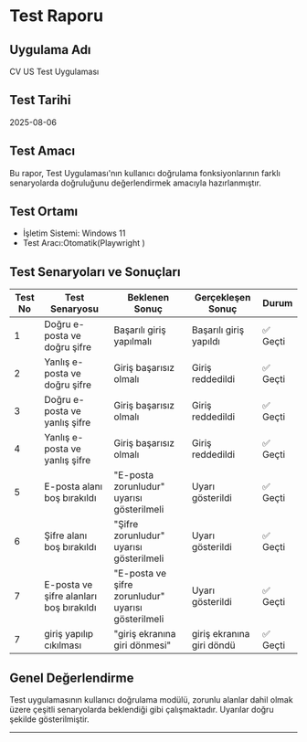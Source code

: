 # Test Raporu

## Uygulama Adı
CV US Test Uygulaması

## Test Tarihi
2025-08-06

## Test Amacı
Bu rapor, Test Uygulaması'nın kullanıcı doğrulama fonksiyonlarının farklı senaryolarda doğruluğunu değerlendirmek amacıyla hazırlanmıştır.

## Test Ortamı
- İşletim Sistemi: Windows 11
- Test Aracı:Otomatik(Playwright )


## Test Senaryoları ve Sonuçları

| Test No | Test Senaryosu                                    | Beklenen Sonuç                     | Gerçekleşen Sonuç               | Durum     |
|---------|--------------------------------------------------|-----------------------------------|--------------------------------|-----------|
| 1       | Doğru e-posta ve doğru şifre                      | Başarılı giriş yapılmalı          | Başarılı giriş yapıldı          | ✅ Geçti  |
| 2       | Yanlış e-posta ve doğru şifre                     | Giriş başarısız olmalı             | Giriş reddedildi                | ✅ Geçti  |
| 3       | Doğru e-posta ve yanlış şifre                     | Giriş başarısız olmalı             | Giriş reddedildi                | ✅ Geçti  |
| 4       | Yanlış e-posta ve yanlış şifre                     | Giriş başarısız olmalı             | Giriş reddedildi                | ✅ Geçti  |
| 5       | E-posta alanı boş bırakıldı                       | "E-posta zorunludur" uyarısı gösterilmeli | Uyarı gösterildi       | ✅ Geçti  |
| 6       | Şifre alanı boş bırakıldı                          | "Şifre zorunludur" uyarısı gösterilmeli  | Uyarı gösterildi       | ✅ Geçti  |
| 7       | E-posta ve şifre alanları boş bırakıldı           | "E-posta ve şifre zorunludur" uyarısı gösterilmeli | Uyarı gösterildi | ✅ Geçti  |
| 7       | giriş yapılıp cıkılması                           | "giriş ekranına giri dönmesi"              |giriş ekranına giri döndü  |✅ Geçti  |

## Genel Değerlendirme
Test uygulamasının kullanıcı doğrulama modülü, zorunlu alanlar dahil olmak üzere çeşitli senaryolarda beklendiği gibi çalışmaktadır. Uyarılar doğru şekilde gösterilmiştir.

---
